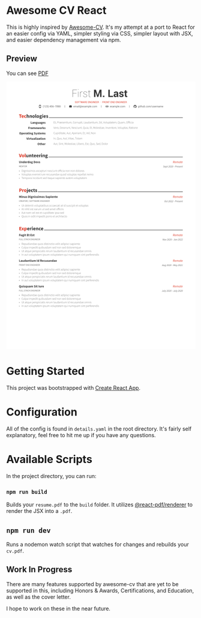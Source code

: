 # Awesome CV React

This is highly inspired by [Awesome-CV](https://github.com/posquit0/Awesome-CV). It's my attempt at a port to React for an easier config via YAML, simpler styling via CSS, simpler layout with JSX, and easier dependency management via npm.

## Preview

You can see [PDF](preview/resume.pdf)

[![Résumé](preview/resume_page_1.png)](preview/resume.pdf)

# Getting Started

This project was bootstrapped with [Create React App](https://github.com/facebook/create-react-app).


# Configuration

All of the config is found in `details.yaml` in the root directory. It's fairly self explanatory, feel free to hit me up if you have any questions.

# Available Scripts

In the project directory, you can run:

### `npm run build`

Builds your `resume.pdf` to the `build` folder. It utilizes [@react-pdf/renderer](https://github.com/diegomura/react-pdf) to render the JSX into a `.pdf`.

## `npm run dev`

Runs a nodemon watch script that watches for changes and rebuilds your `cv.pdf`.

## Work In Progress

There are many features supported by awesome-cv that are yet to be supported in this, including Honors & Awards, Certifications, and Education, as well as the cover letter.

I hope to work on these in the near future.